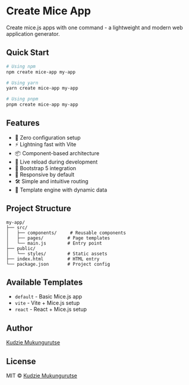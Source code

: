 # Create Mice App

Create mice.js apps with one command - a lightweight and modern web application generator.

## Quick Start

```bash
# Using npm
npm create mice-app my-app

# Using yarn
yarn create mice-app my-app

# Using pnpm
pnpm create mice-app my-app
```

## Features

- 🚀 Zero configuration setup
- ⚡️ Lightning fast with Vite
- 📦 Component-based architecture
- 🔄 Live reload during development
- 🎨 Bootstrap 5 integration
- 📱 Responsive by default
- 🛠 Simple and intuitive routing
- 🎯 Template engine with dynamic data

## Project Structure

```
my-app/
├── src/
│   ├── components/     # Reusable components
│   ├── pages/         # Page templates
│   └── main.js        # Entry point
├── public/
│   └── styles/        # Static assets
├── index.html         # HTML entry
└── package.json       # Project config
```

## Available Templates

- `default` - Basic Mice.js app
- `vite` - Vite + Mice.js setup
- `react` - React + Mice.js setup

## Author

[Kudzie Mukungurutse](https://github.com/devwithkudzie)

## License

MIT © [Kudzie Mukungurutse](https://github.com/devwithkudzie)
